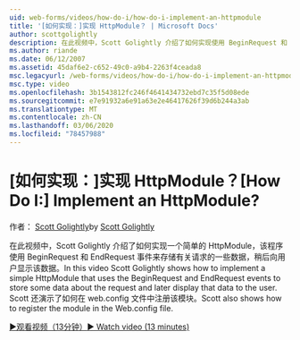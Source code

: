 ```yaml
---
uid: web-forms/videos/how-do-i/how-do-i-implement-an-httpmodule
title: '[如何实现：]实现 HttpModule？ | Microsoft Docs'
author: scottgolightly
description: 在此视频中，Scott Golightly 介绍了如何实现使用 BeginRequest 和 EndRequest 事件存储有关请求的一些数据的简单 HttpModule 。
ms.author: riande
ms.date: 06/12/2007
ms.assetid: 45daf6e2-c652-49c0-a9b4-2263f4ceada8
msc.legacyurl: /web-forms/videos/how-do-i/how-do-i-implement-an-httpmodule
msc.type: video
ms.openlocfilehash: 3b1543812fc246f4641434732ebd7c35f5d08ede
ms.sourcegitcommit: e7e91932a6e91a63e2e46417626f39d6b244a3ab
ms.translationtype: MT
ms.contentlocale: zh-CN
ms.lasthandoff: 03/06/2020
ms.locfileid: "78457988"
---
```

# <a name="how-do-i-implement-an-httpmodule"></a><span data-ttu-id="a97c6-104">[如何实现：]实现 HttpModule？</span><span class="sxs-lookup"><span data-stu-id="a97c6-104">[How Do I:] Implement an HttpModule?</span></span>

<span data-ttu-id="a97c6-105">作者： [Scott Golightly](https://github.com/scottgolightly)</span><span class="sxs-lookup"><span data-stu-id="a97c6-105">by [Scott Golightly](https://github.com/scottgolightly)</span></span>

<span data-ttu-id="a97c6-106">在此视频中，Scott Golightly 介绍了如何实现一个简单的 HttpModule，该程序使用 BeginRequest 和 EndRequest 事件来存储有关请求的一些数据，稍后向用户显示该数据。</span><span class="sxs-lookup"><span data-stu-id="a97c6-106">In this video Scott Golightly shows how to implement a simple HttpModule that uses the BeginRequest and EndRequest events to store some data about the request and later display that data to the user.</span></span> <span data-ttu-id="a97c6-107">Scott 还演示了如何在 web.config 文件中注册该模块。</span><span class="sxs-lookup"><span data-stu-id="a97c6-107">Scott also shows how to register the module in the Web.config file.</span></span>

[<span data-ttu-id="a97c6-108">&#9654;观看视频（13分钟）</span><span class="sxs-lookup"><span data-stu-id="a97c6-108">&#9654; Watch video (13 minutes)</span></span>](https://channel9.msdn.com/Blogs/ASP-NET-Site-Videos/how-do-i-implement-an-httpmodule)
